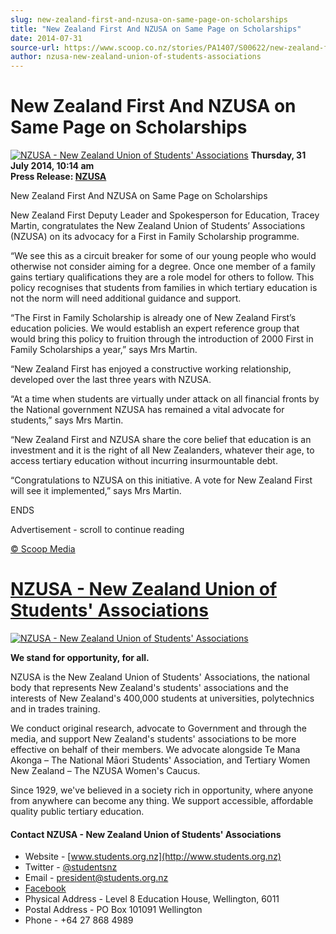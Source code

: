 ```yaml
---
slug: new-zealand-first-and-nzusa-on-same-page-on-scholarships
title: "New Zealand First And NZUSA on Same Page on Scholarships"
date: 2014-07-31
source-url: https://www.scoop.co.nz/stories/PA1407/S00622/new-zealand-first-and-nzusa-on-same-page-on-scholarships.htm
author: nzusa-new-zealand-union-of-students-associations
---
```

New Zealand First And NZUSA on Same Page on Scholarships
========================================================

[![NZUSA - New Zealand Union of Students' Associations](https://img.scoop.co.nz/stories/images/1511/new_nzusa_logo_green.small.png)](http://www.students.org.nz) **Thursday, 31 July 2014, 10:14 am**  
**Press Release: [NZUSA](https://info.scoop.co.nz/NZUSA)**

New Zealand First And NZUSA on Same Page on Scholarships

  
New Zealand First Deputy Leader and Spokesperson for Education, Tracey Martin, congratulates the New Zealand Union of Students’ Associations (NZUSA) on its advocacy for a First in Family Scholarship programme.

“We see this as a circuit breaker for some of our young people who would otherwise not consider aiming for a degree. Once one member of a family gains tertiary qualifications they are a role model for others to follow. This policy recognises that students from families in which tertiary education is not the norm will need additional guidance and support.

“The First in Family Scholarship is already one of New Zealand First’s education policies. We would establish an expert reference group that would bring this policy to fruition through the introduction of 2000 First in Family Scholarships a year,” says Mrs Martin.

“New Zealand First has enjoyed a constructive working relationship, developed over the last three years with NZUSA.

“At a time when students are virtually under attack on all financial fronts by the National government NZUSA has remained a vital advocate for students,” says Mrs Martin.

“New Zealand First and NZUSA share the core belief that education is an investment and it is the right of all New Zealanders, whatever their age, to access tertiary education without incurring insurmountable debt.

“Congratulations to NZUSA on this initiative. A vote for New Zealand First will see it implemented,” says Mrs Martin.

ENDS  

Advertisement - scroll to continue reading





[© Scoop Media](http://www.scoop.co.nz/about/terms.html)

[NZUSA - New Zealand Union of Students' Associations](https://info.scoop.co.nz/NZUSA_-_New_Zealand_Union_of_Students'_Associations)
===================================================================================================================================

[![NZUSA - New Zealand Union of Students' Associations](https://img.scoop.co.nz/stories/images/1511/new_nzusa_logo_green.large.png)](http://www.students.org.nz)

**We stand for opportunity, for all.**

NZUSA is the New Zealand Union of Students' Associations, the national body that represents New Zealand's students' associations and the interests of New Zealand's 400,000 students at universities, polytechnics and in trades training.  
  
We conduct original research, advocate to Government and through the media, and support New Zealand's students' associations to be more effective on behalf of their members. We advocate alongside Te Mana Akonga – The National Māori Students' Association, and Tertiary Women New Zealand – The NZUSA Women's Caucus.  
  
Since 1929, we've believed in a society rich in opportunity, where anyone from anywhere can become any thing. We support accessible, affordable quality public tertiary education.

#### Contact NZUSA - New Zealand Union of Students' Associations

*   Website - [www.students.org.nz](http://www.students.org.nz)
*   Twitter - [@studentsnz](https://www.twitter.com/studentsnz)
*   Email - [president@students.org.nz](mailto:president@students.org.nz)
*   [Facebook](https://www.facebook.com/nzusa)
*   Physical Address - Level 8 Education House, Wellington, 6011
*   Postal Address - PO Box 101091 Wellington
*   Phone - +64 27 868 4989
